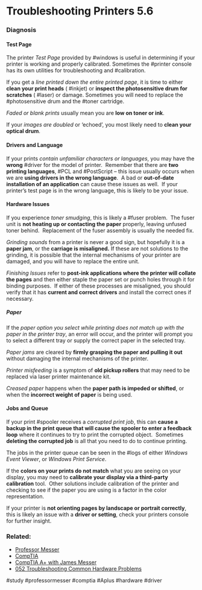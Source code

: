 # Troubleshooting Printers 5.6

### Diagnosis

#### Test Page

The printer *Test Page* provided by #windows is useful in determining if your printer is working and properly calibrated. Sometimes the #printer console has its own utilities for troubleshooting and #calibration. 

If you get a *line printed down the entire printed page*, it is time to either **clean your print heads** ( #inkjet) or **inspect the photosensitive drum for scratches** ( #laser) or damage. Sometimes you will need to replace the #photosensitive drum and the #toner cartridge. 

*Faded or blank prints* usually mean you are **low on toner or ink**.

If your *images are doubled* or ‘echoed’, you most likely need to **clean your optical drum**. 

#### Drivers and Language

If your prints *contain unfamiliar characters or languages*, you may have the **wrong** #driver for the model of printer.  Remember that there are **two printing languages**, #PCL and #PostScript – this issue usually occurs when we are **using drivers in the wrong language**.  A bad or **out-of-date installation of an application** can cause these issues as well.  If your printer’s test page is in the wrong language, this is likely to be your issue.

#### Hardware Issues

If you experience *toner smudging*, this is likely a #fuser problem.  The fuser unit is **not heating up or contacting the paper** properly, leaving unfused toner behind.  Replacement of the fuser assembly is usually the needed fix.

*Grinding sounds* from a printer is never a good sign, but hopefully it is a **paper jam**, or the **carriage is misaligned.** If these are not solutions to the grinding, it is possible that the internal mechanisms of your printer are damaged, and you will have to replace the entire unit.

*Finishing Issues* refer to **post-ink applications where the printer will collate the pages** and then either staple the paper set or punch holes through it for binding purposes.  If either of these processes are misaligned, you should verify that it has **current and correct drivers** and install the correct ones if necessary.

##### Paper

If the *paper option you select while printing does not match up with the paper in the printer tray*, an error will occur, and the printer will prompt you to select a different tray or supply the correct paper in the selected tray. 

*Paper jams* are cleared by **firmly grasping the paper and pulling it out** without damaging the internal mechanisms of the printer.  

*Printer misfeeding* is a symptom of **old pickup rollers** that may need to be replaced via laser printer maintenance kit.

*Creased paper* happens when the **paper path is impeded or shifted**, or when the **incorrect weight of paper** is being used.

#### Jobs and Queue

If your print #spooler receives a *corrupted print job*, this can **cause a backup in the print queue that will cause the spooler to enter a feedback loop** where it continues to try to print the corrupted object.  Sometimes **deleting the corrupted job** is all that you need to do to continue printing.

The jobs in the printer queue can be seen in the #logs of either *Windows Event Viewer*, or *Windows Print Service*.

If the **colors on your prints do not match** what you are seeing on your display, you may need to **calibrate your display via a third-party calibration** tool.  Other solutions include calibration of the printer and checking to see if the paper you are using is a factor in the color representation.

If your printer is **not orienting pages by landscape or portrait correctly**, this is likely an issue with a **driver or setting**, check your printers console for further insight.

### Related:

- [Professor Messer](https://www.professormesser.com/free-a-plus-training/220-1101/220-1101-video/troubleshooting-printers-220-1101/ "Professor Messer A+ Guide")
- [CompTIA](https://www.comptia.org/ "CompTIA Homepage")
- [CompTIA A+ with James Messer](CompTIA%20A+%20with%20James%20Messer.md)
- [052 Troubleshooting Common Hardware Problems](052%20Troubleshooting%20Common%20Hardware%20Problems.md)

#study #professormesser #comptia #Aplus #hardware #driver 